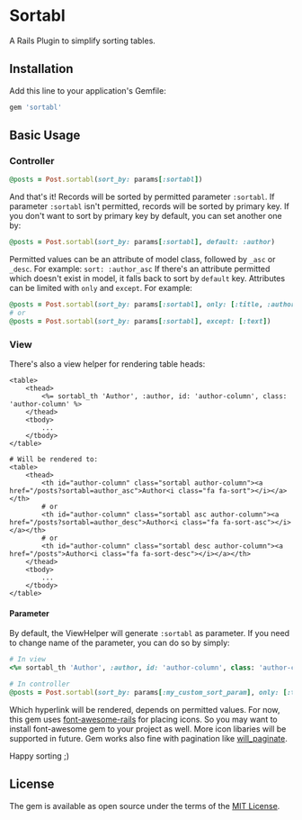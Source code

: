 # Sortabl

A Rails Plugin to simplify sorting tables.

## Installation

Add this line to your application's Gemfile:

```ruby
gem 'sortabl'
```

## Basic Usage

### Controller

```ruby
@posts = Post.sortabl(sort_by: params[:sortabl])
```

And that's it! Records will be sorted by permitted parameter `:sortabl`. If parameter `:sortabl` isn't permitted, records will be sorted by primary key. If you don't want to sort by primary key by default, you can set another one by:

```ruby
@posts = Post.sortabl(sort_by: params[:sortabl], default: :author)
```

Permitted values can be an attribute of model class, followed by `_asc` or `_desc`. For example: `sort: :author_asc`
If there's an attribute permitted which doesn't exist in model, it falls back to sort by `default` key. Attributes can be limited with `only` and `except`. For example:

```ruby
@posts = Post.sortabl(sort_by: params[:sortabl], only: [:title, :author])
# or
@posts = Post.sortabl(sort_by: params[:sortabl], except: [:text])
```


### View

There's also a view helper for rendering table heads:

```erb
<table>
	<thead>
		<%= sortabl_th 'Author', :author, id: 'author-column', class: 'author-column' %>
	</thead>
	<tbody>
		...
	</tbody>
</table>

# Will be rendered to:
<table>
	<thead>
		<th id="author-column" class="sortabl author-column"><a href="/posts?sortabl=author_asc">Author<i class="fa fa-sort"></i></a></th>
		# or
		<th id="author-column" class="sortabl asc author-column"><a href="/posts?sortabl=author_desc">Author<i class="fa fa-sort-asc"></i></a></th>
		# or
		<th id="author-column" class="sortabl desc author-column"><a href="/posts">Author<i class="fa fa-sort-desc"></i></a></th>
	</thead>
	<tbody>
		...
	</tbody>
</table>
```

#### Parameter

By default, the ViewHelper will generate `:sortabl` as parameter. If you need to change name of the parameter, you can do so by simply:

```ruby
# In view
<%= sortabl_th 'Author', :author, id: 'author-column', class: 'author-column', sort_param: :my_custom_sort_param %>

# In controller
@posts = Post.sortabl(sort_by: params[:my_custom_sort_param], only: [:title, :author])
```

Which hyperlink will be rendered, depends on permitted values.
For now, this gem uses [font-awesome-rails](https://github.com/bokmann/font-awesome-rails) for placing icons. So you may want to install font-awesome gem to your project as well. More icon libaries will be supported in future.
Gem works also fine with pagination like [will_paginate](https://github.com/mislav/will_paginate).

Happy sorting ;)

## License

The gem is available as open source under the terms of the [MIT License](http://opensource.org/licenses/MIT).

